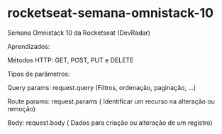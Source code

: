 # rocketseat-semana-omnistack-10
Semana Omnistack 10 da Rocketseat (DevRadar)

Aprendizados:

Métodos HTTP: GET, POST, PUT e DELETE 

Tipos de parâmetros: 

Query params: request.query (Filtros, ordenação, paginação, ...)

Route params: request.params ( Identificar um recurso na alteração ou remoção)

Body: request.body ( Dados para criação ou alteração de um registro)
